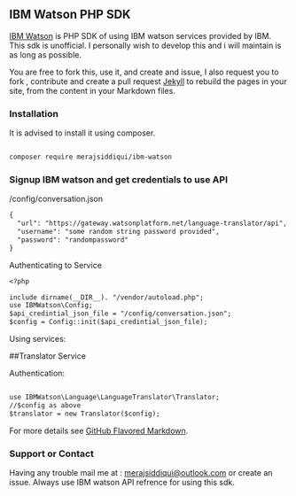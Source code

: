 ## IBM Watson PHP SDK

[IBM Watson](https://github.com/merajsiddiqui/ibm-watson/edit/master/README.md) is PHP SDK of using IBM watson services provided by IBM. This sdk is unofficial. I personally wish to develop this and i will maintain is as long as possible.

You are free to fork this, use it, and create and issue, I also request you to  fork , contribute and create a pull request [Jekyll](https://jekyllrb.com/) to rebuild the pages in your site, from the content in your Markdown files.

### Installation

It is advised to install it using composer.

```markdown

composer require merajsiddiqui/ibm-watson

```

### Signup IBM watson  and get credentials to use API

/config/conversation.json

```markdown
{
  "url": "https://gateway.watsonplatform.net/language-translator/api",
  "username": "some random string password provided",
  "password": "randompassword"
}
```
Authenticating to Service

```markdown
<?php

include dirname(__DIR__). "/vendor/autoload.php";
use IBMWatson\Config;
$api_credintial_json_file = "/config/conversation.json";
$config = Config::init($api_credintial_json_file);

```

Using services:

##Translator Service

Authentication:

```markdown

use IBMWatson\Language\LanguageTranslator\Translator;
//$config as above
$translator = new Translator($config);

```


For more details see [GitHub Flavored Markdown](https://guides.github.com/features/mastering-markdown/).


### Support or Contact

Having any trouble mail me at : merajsiddiqui@outlook.com or create an issue. Always use IBM watson API refrence for using this sdk.

